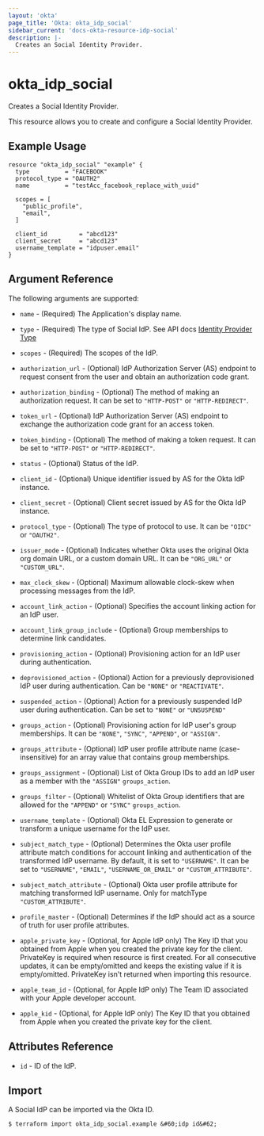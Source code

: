 ```yaml
---
layout: 'okta'
page_title: 'Okta: okta_idp_social'
sidebar_current: 'docs-okta-resource-idp-social'
description: |-
  Creates an Social Identity Provider.
---
```


# okta_idp_social

Creates a Social Identity Provider.

This resource allows you to create and configure a Social Identity Provider.

## Example Usage

```hcl
resource "okta_idp_social" "example" {
  type          = "FACEBOOK"
  protocol_type = "OAUTH2"
  name          = "testAcc_facebook_replace_with_uuid"

  scopes = [
    "public_profile",
    "email",
  ]

  client_id         = "abcd123"
  client_secret     = "abcd123"
  username_template = "idpuser.email"
}
```

## Argument Reference

The following arguments are supported:

- `name` - (Required) The Application's display name.

- `type` - (Required) The type of Social IdP. See API docs [Identity Provider Type](https://developer.okta.com/docs/reference/api/idps/#identity-provider-type)

- `scopes` - (Required) The scopes of the IdP.

- `authorization_url` - (Optional) IdP Authorization Server (AS) endpoint to request consent from the user and obtain an authorization code grant.

- `authorization_binding` - (Optional) The method of making an authorization request. It can be set to `"HTTP-POST"` or `"HTTP-REDIRECT"`.

- `token_url` - (Optional) IdP Authorization Server (AS) endpoint to exchange the authorization code grant for an access token.

- `token_binding` - (Optional) The method of making a token request. It can be set to `"HTTP-POST"` or `"HTTP-REDIRECT"`.

- `status` - (Optional) Status of the IdP.

- `client_id` - (Optional) Unique identifier issued by AS for the Okta IdP instance.

- `client_secret` - (Optional) Client secret issued by AS for the Okta IdP instance.

- `protocol_type` - (Optional) The type of protocol to use. It can be `"OIDC"` or `"OAUTH2"`.

- `issuer_mode` - (Optional) Indicates whether Okta uses the original Okta org domain URL, or a custom domain URL. It can be `"ORG_URL"` or `"CUSTOM_URL"`.

- `max_clock_skew` - (Optional) Maximum allowable clock-skew when processing messages from the IdP.

- `account_link_action` - (Optional) Specifies the account linking action for an IdP user.

- `account_link_group_include` - (Optional) Group memberships to determine link candidates.

- `provisioning_action` - (Optional) Provisioning action for an IdP user during authentication.

- `deprovisioned_action` - (Optional) Action for a previously deprovisioned IdP user during authentication. Can be `"NONE"` or `"REACTIVATE"`.

- `suspended_action` - (Optional) Action for a previously suspended IdP user during authentication. Can be set to `"NONE"` or `"UNSUSPEND"`

- `groups_action` - (Optional) Provisioning action for IdP user's group memberships. It can be `"NONE"`, `"SYNC"`, `"APPEND"`, or `"ASSIGN"`.

- `groups_attribute` - (Optional) IdP user profile attribute name (case-insensitive) for an array value that contains group memberships.

- `groups_assignment` - (Optional) List of Okta Group IDs to add an IdP user as a member with the `"ASSIGN"` `groups_action`.

- `groups_filter` - (Optional) Whitelist of Okta Group identifiers that are allowed for the `"APPEND"` or `"SYNC"` `groups_action`.

- `username_template` - (Optional) Okta EL Expression to generate or transform a unique username for the IdP user.

- `subject_match_type` - (Optional) Determines the Okta user profile attribute match conditions for account linking and authentication of the transformed IdP username. By default, it is set to `"USERNAME"`. It can be set to `"USERNAME"`, `"EMAIL"`, `"USERNAME_OR_EMAIL"` or `"CUSTOM_ATTRIBUTE"`.

- `subject_match_attribute` - (Optional) Okta user profile attribute for matching transformed IdP username. Only for matchType `"CUSTOM_ATTRIBUTE"`.

- `profile_master` - (Optional) Determines if the IdP should act as a source of truth for user profile attributes.

- `apple_private_key` - (Optional, for Apple IdP only) The Key ID that you obtained from Apple when you created the private 
key for the client. PrivateKey is required when resource is first created. For all consecutive updates, it can be empty/omitted 
and keeps the existing value if it is empty/omitted. PrivateKey isn't returned when importing this resource.

- `apple_team_id` - (Optional, for Apple IdP only) The Team ID associated with your Apple developer account.

- `apple_kid` - (Optional, for Apple IdP only) The Key ID that you obtained from Apple when you created the private key for the client.

## Attributes Reference

- `id` - ID of the IdP.

## Import

A Social IdP can be imported via the Okta ID.

```
$ terraform import okta_idp_social.example &#60;idp id&#62;
```
